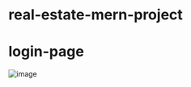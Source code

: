 # real-estate-mern-project

# login-page
![image](https://user-images.githubusercontent.com/60561607/224319428-956da95b-93cc-4402-965c-df0bf39c6384.png)

